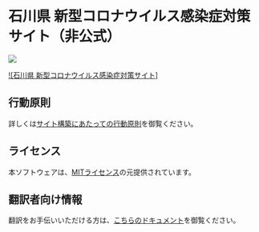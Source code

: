 # 石川県 新型コロナウイルス感染症対策サイト（非公式）

![](https://ishikawacorona.s3-ap-northeast-1.amazonaws.com/readmeishikawa.png)

[![石川県 新型コロナウイルス感染症対策サイト]](https://www.pref.ishikawa.lg.jp/kansen/coronakennai.html)

## 行動原則
詳しくは[サイト構築にあたっての行動原則](./CODE_OF_CONDUCT.md)を御覧ください。

## ライセンス
本ソフトウェアは、[MITライセンス](./LICENSE.txt)の元提供されています。

## 翻訳者向け情報

翻訳をお手伝いいただける方は、[こちらのドキュメント](./TRANSLATION.md)を御覧ください。

